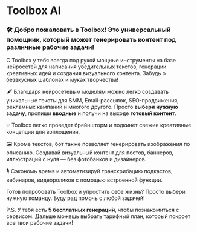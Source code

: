 <h1>Toolbox AI</h1>
<h3>🛠 Добро пожаловать в Toolbox! Это универсальный помощник, который может генерировать контент под различные рабочие задачи!</h3>

<p>С Toolbox у тебя всегда под рукой мощные инструменты на базе нейросетей для написания убедительных текстов, генерации креативных идей и создания визуального контента. Забудь о безвкусных шаблонах и муках творчества!</p>

<p>🖋 Благодаря нейросетевым моделям можно легко создавать уникальные тексты для SMM, Email-рассылок, SEO-продвижения, рекламных кампаний и многого другого. Просто <b>выбери нужную задачу</b>, пропиши <b>вводные</b> и получи на выходе <b>готовый контент</b>.</p>

<p>💡 Toolbox легко проведет брейншторм и подкинет свежие креативные концепции для воплощения.</p>

<p>🖼 Кроме текстов, бот также позволяет генерировать изображения по описанию. Создавай визуальный контент для постов, баннеров, иллюстраций с нуля — без фотобанков и дизайнеров.</p>

<p>🎙 Сэкономь время и автоматизируй транскрибацию подкастов, вебинаров, видеороликов с помощью встроенной функции.</p>

<p>Готов попробовать Toolbox и упростить себе жизнь? Просто выбери нужную команду. Буду рад помочь с любой задачей!</p>

<p>P.S. У тебя есть <b>5 бесплатных генераций</b>, чтобы познакомиться с сервисом. Дальше можешь выбрать тарифный план, который покроет все твои рабочие задачи!</p>
